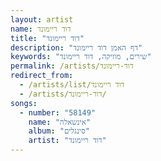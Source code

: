 ```yaml
---
layout: artist
name: דוד ריימונד
title: "דוד ריימונד"
description: "דף האמן דוד ריימונד"
keywords: "שירים, מוזיקה, דוד ריימונד"
permalink: /artists/דוד-ריימונד
redirect_from:
  - /artists/list/דוד ריימונד
  - /artists/דוד-ריימונד/
songs:
  - number: "58149"
    name: "אינשאלה"
    album: "סינגלים"
    artist: "דוד ריימונד"
---
```

